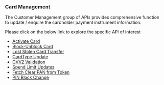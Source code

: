 ### Card Management

The Customer Management group of APIs provides comprehensive function to update / enquire the cardholder payment instrument information.

Please click on the below link to explore the specific API of interest

- [Activate Card](./?path=docs/APIs/Card-Management/Activate-Card.md)
- [Block-Unblock Card](./?path=docs/APIs/Card-Management/Block-Card.md)
- [Lost Stolen Card Transfer](./?path=docs/APIs/Card-Management/Lost-Stolen-Card-Transfer.md) 
- [CardType Update](./?path=docs/APIs/Card-Management/CardType-Update.md)
- [CVV2 Validation](./?path=docs/APIs/Card-Management/CVV2-Validation.md)
- [Spend Limit Updates](./?path=docs/APIs/Card-Management/Spend-limit-Updates.md)
- [Fetch Clear PAN from Token](./?path=docs/APIs/Card-Management/Fetch-Clear-PAN-from-Token.md)
- [PIN Block Change](./?path=docs/APIs/Card-Management/PIN-Block-Change.md)

